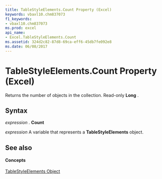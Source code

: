```yaml
---
title: TableStyleElements.Count Property (Excel)
keywords: vbaxl10.chm837073
f1_keywords:
- vbaxl10.chm837073
ms.prod: excel
api_name:
- Excel.TableStyleElements.Count
ms.assetid: 324d2c82-87d8-69ca-eff6-45db7fe092e8
ms.date: 06/08/2017
---
```



# TableStyleElements.Count Property (Excel)

Returns the number of objects in the collection. Read-only  **Long** .


## Syntax

 _expression_ . **Count**

 _expression_ A variable that represents a **TableStyleElements** object.


## See also


#### Concepts


[TableStyleElements Object](Excel.TableStyleElements.md)

